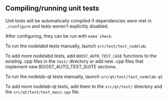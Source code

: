 Compiling/running unit tests
------------------------------------

Unit tests will be automatically compiled if dependencies were met in `./configure`
and tests weren't explicitly disabled.

After configuring, they can be run with `make check`.

To run the nodelabd tests manually, launch `src/test/test_nodelab`.

To add more nodelabd tests, add `BOOST_AUTO_TEST_CASE` functions to the existing
.cpp files in the `test/` directory or add new .cpp files that
implement new BOOST_AUTO_TEST_SUITE sections.

To run the nodelab-qt tests manually, launch `src/qt/test/test_nodelab-qt`

To add more nodelab-qt tests, add them to the `src/qt/test/` directory and
the `src/qt/test/test_main.cpp` file.
